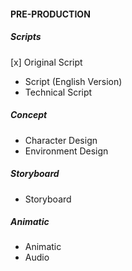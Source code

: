 
#### PRE-PRODUCTION 

##### Scripts

[x] Original Script
* Script (English Version)
* Technical Script

##### Concept

* Character Design
* Environment Design

##### Storyboard

* Storyboard

##### Animatic

* Animatic 
* Audio
